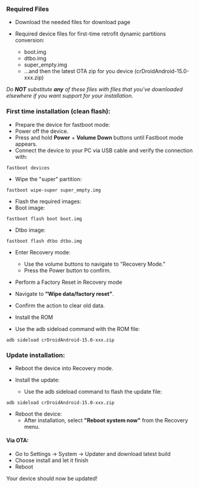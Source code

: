 ### Required Files

* Download the needed files for download page

* Required device files for first-time retrofit dynamic partitions conversion:
  * boot.img
  * dtbo.img
  * super_empty.img
  * ...and then the latest OTA zip for you device (crDroidAndroid-15.0-xxx.zip)

*Do ***NOT*** substitute ***any*** of these files with files that you've downloaded elsewhere if you want support for your installation.*

### First time installation (clean flash):

* Prepare the device for fastboot mode:
* Power off the device.
* Press and hold **Power** + **Volume Down** buttons until Fastboot mode appears.
* Connect the device to your PC via USB cable and verify the connection with:

```
fastboot devices
```

* Wipe the "super" partition:

```
fastboot wipe-super super_empty.img
```
* Flash the required images:
* Boot image:

```
fastboot flash boot boot.img
```
  * Dtbo image:

```
fastboot flash dtbo dtbo.img
```

* Enter Recovery mode:
  * Use the volume buttons to navigate to "Recovery Mode."
  * Press the Power button to confirm.

* Perform a Factory Reset in Recovery mode
* Navigate to **"Wipe data/factory reset"**.  
* Confirm the action to clear old data.

* Install the ROM
* Use the adb sideload command with the ROM file:

``` 
adb sideload crDroidAndroid-15.0-xxx.zip
```

### Update installation:

* Reboot the device into Recovery mode.

* Install the update:
  * Use the adb sideload command to flash the update file:

```
adb sideload crDroidAndroid-15.0-xxx.zip
```

* Reboot the device:
  * After installation, select **"Reboot system now"** from the Recovery menu.
 
 #### Via OTA:
* Go to Settings -> System -> Updater and download latest build
* Choose install and let it finish
* Reboot

Your device should now be updated!
